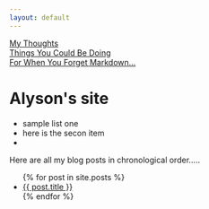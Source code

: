 ```yaml
---
layout: default
---
```


[My Thoughts](thoughts.md)   
[Things You Could Be Doing](boredthings.md)  
[For When You Forget Markdown...](https://www.markdownguide.org/cheat-sheet/)

# Alyson's site 
* sample list one 
* here is the secon item
* 


Here are all my blog posts in chronological order.....

<ul>
  {% for post in site.posts %}
    <li>
      <a href="{{ post.url }}">{{ post.title }}</a>
    </li>
  {% endfor %}
</ul>
